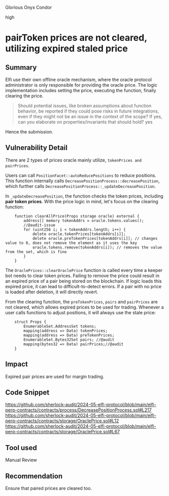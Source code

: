 Glorious Onyx Condor

high

# pairToken prices are not cleared, utilizing expired staled price

## Summary
Elfi use their own offline oracle mechanism, where the oracle protocol administrator is only responsible for providing the oracle price.
The logic implementation includes setting the price, executing the function, finally clearing the price.

> Should potential issues, like broken assumptions about function behavior, be reported if they could pose risks in future integrations, even if they might not be an issue in the context of the scope? If yes, can you elaborate on properties/invariants that should hold?
yes

Hence the submission.
## Vulnerability Detail
There are 2 types of prices oracle mainly utilize, `tokenPrices and pairPrices`.

Users can call `PositionFacet::autoReducePositions` to reduce positions. This function internally calls `DecreasePositionProcess::decreasePosition`, which further calls `DecreasePositionProcess::_updateDecreasePosition`.

In `_updateDecreasePosition`, the function checks the token prices, including **pair token prices**. With the price logic in mind, let's focus on the clearing function:

```solidity
    function clearAllPrice(Props storage oracle) external {
        address[] memory tokenAddrs = oracle.tokens.values();
        //@audit-issue
        for (uint256 i; i < tokenAddrs.length; i++) {
            delete oracle.tokenPrices[tokenAddrs[i]];
            delete oracle.preTokenPrices[tokenAddrs[i]]; // changes value to 0, does not remove the element as it uses the key
            oracle.tokens.remove(tokenAddrs[i]); // removes the value from the set, which is fine
        }
    }
```

The `OraclePrices::clearOraclePrice` function is called every time a keeper bot needs to clear token prices. Failing to remove the price could result in an expired price of a pair being stored on the blockchain. If logic loads this expired price, it can lead to difficult-to-detect errors. If a pair with no price is loaded after deletion, it will directly revert.

From the clearing function, the `preTokenPrices`, `pairs` and `pairPrices` are not cleared, which allows expired prices to be used for trading. Whenever a user calls functions to adjust positions, it will always use the stale price:
```solidity
    struct Props {
        EnumerableSet.AddressSet tokens;
        mapping(address => Data) tokenPrices;
        mapping(address => Data) preTokenPrices;
        EnumerableSet.Bytes32Set pairs; //@audit
        mapping(bytes32 => Data) pairPrices;//@audit
    }
```


## Impact
Expired pair prices are used for margin trading.
## Code Snippet
https://github.com/sherlock-audit/2024-05-elfi-protocol/blob/main/elfi-perp-contracts/contracts/process/DecreasePositionProcess.sol#L217
https://github.com/sherlock-audit/2024-05-elfi-protocol/blob/main/elfi-perp-contracts/contracts/storage/OraclePrice.sol#L12
https://github.com/sherlock-audit/2024-05-elfi-protocol/blob/main/elfi-perp-contracts/contracts/storage/OraclePrice.sol#L67
## Tool used

Manual Review

## Recommendation
Ensure that paired prices are cleared too.